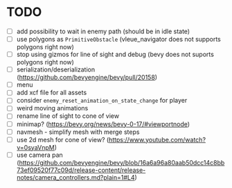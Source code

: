 # TODO

- [ ] add possibility to wait in enemy path (should be in idle state)
- [ ] use polygons as `PrimitiveObstacle` (vleue_navigator does not supports polygons right now)
- [ ] stop using gizmos for line of sight and debug (bevy does not suports polygons right now)
- [ ] serialization/deserialization (https://github.com/bevyengine/bevy/pull/20158)
- [ ] menu
- [ ] add xcf file for all assets
- [ ] consider `enemy_reset_animation_on_state_change` for player
- [ ] weird moving animations
- [ ] rename line of sight to cone of view
- [ ] minimap? (https://bevy.org/news/bevy-0-17/#viewportnode)
- [ ] navmesh - simplify mesh with merge steps
- [ ] use 2d mesh for cone of view? (https://www.youtube.com/watch?v=0syaVnpM)
- [ ] use camera pan (https://github.com/bevyengine/bevy/blob/16a6a96a80aab50dcc14c8bb73ef09520f77c09d/release-content/release-notes/camera_controllers.md?plain=1#L4)

